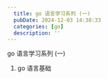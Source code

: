 ```yaml
---
  title: go 语言学习系列 (一)
  pubDate: 2024-12-03 14:38:33
  categories: [go]
  description: ''
---
```


go 语言学习系列 (一)
1. go 语言基础